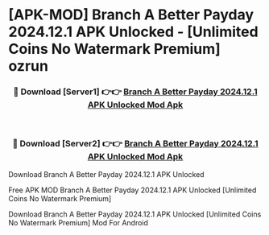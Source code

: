 # [APK-MOD] Branch  A Better Payday 2024.12.1 APK Unlocked - [Unlimited Coins No Watermark Premium] ozrun



<div align="center">
<h3>🔴 Download [Server1] 👉👉 <a href="https://momento.my/?title=Branch__A_Better_Payday_2024.12.1_APK_Unlocked">Branch  A Better Payday 2024.12.1 APK Unlocked Mod Apk</a></h3><br>

<h3>🔴 Download [Server2] 👉👉 <a href="https://momento.my/?title=Branch__A_Better_Payday_2024.12.1_APK_Unlocked">Branch  A Better Payday 2024.12.1 APK Unlocked Mod Apk</a></h3>
</div>



Download Branch  A Better Payday 2024.12.1 APK Unlocked 

Free APK MOD Branch  A Better Payday 2024.12.1 APK Unlocked [Unlimited Coins No Watermark Premium]

Download Branch  A Better Payday 2024.12.1 APK Unlocked [Unlimited Coins No Watermark Premium] Mod For Android
